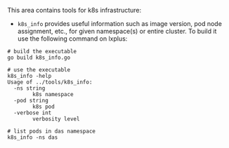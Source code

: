This area contains tools for k8s infrastructure:
- `k8s_info` provides useful information such as image version, pod node
  assignment, etc., for given namespace(s) or entire cluster. To build it use
  the following command on lxplus:
```
# build the executable
go build k8s_info.go

# use the executable
k8s_info -help
Usage of ../tools/k8s_info:
  -ns string
        k8s namespace
  -pod string
        k8s pod
  -verbose int
        verbosity level

# list pods in das namespace
k8s_info -ns das
```
